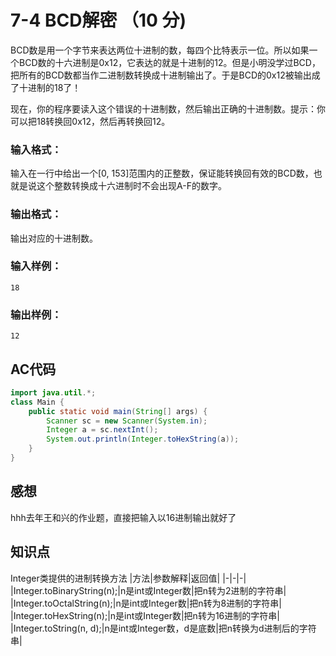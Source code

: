 # 7-4 BCD解密 （10 分)
BCD数是用一个字节来表达两位十进制的数，每四个比特表示一位。所以如果一个BCD数的十六进制是0x12，它表达的就是十进制的12。但是小明没学过BCD，把所有的BCD数都当作二进制数转换成十进制输出了。于是BCD的0x12被输出成了十进制的18了！

现在，你的程序要读入这个错误的十进制数，然后输出正确的十进制数。提示：你可以把18转换回0x12，然后再转换回12。
### 输入格式：
输入在一行中给出一个[0, 153]范围内的正整数，保证能转换回有效的BCD数，也就是说这个整数转换成十六进制时不会出现A-F的数字。
### 输出格式：
输出对应的十进制数。
### 输入样例：
```
18
```
### 输出样例：
```
12
```
## AC代码
```java
import java.util.*;
class Main {
    public static void main(String[] args) {
        Scanner sc = new Scanner(System.in);
        Integer a = sc.nextInt();
        System.out.println(Integer.toHexString(a));
    }
}
```
## 感想
hhh去年王和兴的作业题，直接把输入以16进制输出就好了
## 知识点
Integer类提供的进制转换方法
|方法|参数解释|返回值|
|-|-|-|
|Integer.toBinaryString(n);|n是int或Integer数|把n转为2进制的字符串|
|Integer.toOctalString(n);|n是int或Integer数|把n转为8进制的字符串|
|Integer.toHexString(n);|n是int或Integer数|把n转为16进制的字符串|
|Integer.toString(n, d);|n是int或Integer数，d是底数|把n转换为d进制后的字符串|